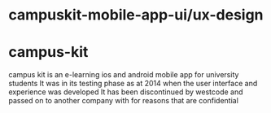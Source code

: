 # campuskit-mobile-app-ui/ux-design
# campus-kit

campus kit is an e-learning ios and android mobile app for university students
It was in its testing phase as at 2014 when the user interface and experience was developed
It has been discontinued by westcode and passed on to another company with for reasons that are confidential
